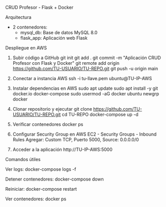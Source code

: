 CRUD Profesor - Flask + Docker

Arquitectura
- 2 contenedores:
  - mysql_db: Base de datos MySQL 8.0
  - flask_app: Aplicación web Flask

Despliegue en AWS

1. Subir código a GitHub
git init
git add .
git commit -m "Aplicación CRUD Profesor con Flask y Docker"
git remote add origin https://github.com/TU-USUARIO/TU-REPO.git
git push -u origin main

2. Conectar a instancia AWS
ssh -i tu-llave.pem ubuntu@TU-IP-AWS

3. Instalar dependencias en AWS
sudo apt update
sudo apt install -y git docker.io docker-compose
sudo usermod -aG docker ubuntu
newgrp docker

4. Clonar repositorio y ejecutar
git clone https://github.com/TU-USUARIO/TU-REPO.git
cd TU-REPO
docker-compose up -d

5. Verificar contenedores
docker ps

6. Configurar Security Group en AWS
EC2 - Security Groups - Inbound Rules
Agregar: Custom TCP, Puerto 5000, Source: 0.0.0.0/0

7. Acceder a la aplicación
http://TU-IP-AWS:5000

Comandos útiles

Ver logs:
docker-compose logs -f

Detener contenedores:
docker-compose down

Reiniciar:
docker-compose restart

Ver contenedores:
docker ps
